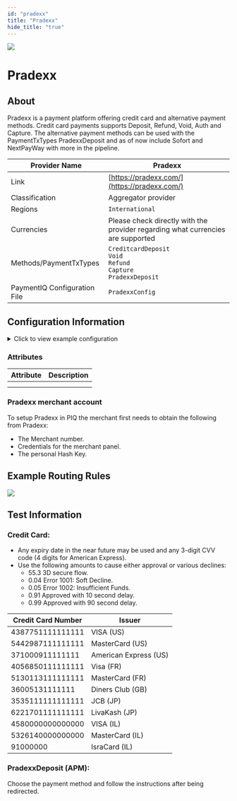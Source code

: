 ```yaml
--- 
id: "pradexx" 
title: "Pradexx"
hide_title: "true"
---
```

 
![](/img/providers/logos/pradexx.png)

# Pradexx

## About
Pradexx is a payment platform offering credit card and alternative payment methods. Credit card payments supports Deposit, Refund, Void, Auth and Capture. The alternative payment methods can be used with the PaymentTxTypes PradexxDeposit and as of now include Sofort and  NextPayWay with more in the pipeline. 

| Provider Name                | Pradexx                                                                            |
|------------------------------|------------------------------------------------------------------------------------|
| Link                         | [https://pradexx.com/](https://pradexx.com/)                                       |
| Classification               | Aggregator provider                                                                |
| Regions                      | `International`                                                                    |
| Currencies                   | Please check directly with the provider regarding what currencies are supported    |
| Methods/PaymentTxTypes       | `CreditcardDeposit`<br/> `Void`<br/> `Refund`<br/> `Capture`<br/> `PradexxDeposit` |
| PaymentIQ Configuration File | `PradexxConfig`                                                                    |

## Configuration Information

<details>
<summary>Click to view example configuration</summary>
<br/>

```xml
<com.devcode.paymentiq.integration.pradexx.PradexxConfig>
  <enabled>true</enabled>
  <testMode>true</testMode>
  <useViqProxy>true</useViqProxy>
  <!-- mapping APM's to the corresponding Pradexx codes, defaults to "SOFORT->114,NEXTPAYWAY->126,UNIONPAY->146,NINJAWALLET->147" if absent-->
  <serviceMapping>SOFORT->114,NEXTPAYWAY->126</serviceMapping>
  <accounts>
    <entry>
      <string>creditcard</string>
      <account>
        <merchantId>???</merchantId> <!-- Provided by Pradexx. "Merchant number" -->
        <secretKey>???</secretKey> <!-- Provided by Pradexx. "Personal Hash Key" -->
        <merchantName>???</merchantName>
        <!--<authType>FINAL_AUTH</authType> Set this to make an authorization request-->
        <!--<supportedCurrencies>EUR|USD</supportedCurrencies> Optional-->
        <!--<container>window</container> Optional, defaults to iframe if not set-->
      </account>
    </entry>
    <entry>
      <string>apm</string>
      <account>
        <merchantId>???</merchantId>
        <secretKey>???</secretKey>
        <merchantName>???</merchantName>
        <!--<service>SOFORT</service> Optional, Only needs to be set if service is not sent in the request-->
        <!--<supportedCurrencies>EUR|USD</supportedCurrencies> Optional-->
        <!--<container>window</container> Optional, defaults to iframe if not set-->
      </account>
    </entry>
  </accounts>
</com.devcode.paymentiq.integration.pradexx.PradexxConfig>
```

</details>

### Attributes

| Attribute | Description |
|-----------|-------------|
|           |             |
|           |             |

### Pradexx merchant account
To setup Pradexx in PIQ the merchant first needs to obtain the following from Pradexx:
- The Merchant number. 
- Credentials for the merchant panel.
- The personal Hash Key.

## Example Routing Rules
![](/img/providers/routing/pradexx.png)

## Test Information
### Credit Card:
- Any expiry date in the near future may be used and any 3-digit CVV code (4 digits for American Express).
- Use the following amounts to cause either approval or various declines:
    - 55.3 3D secure flow.
    - 0.04 Error 1001: Soft Decline.
    - 0.05 Error 1002: Insufficient Funds.
    - 0.91 Approved with 10 second delay.
    - 0.99 Approved with 90 second delay.

| Credit   Card Number | Issuer                |
|----------------------|-----------------------|
| 4387751111111111     | VISA (US)             |
| 5442987111111111     | MasterCard (US)       |
| 371000911111111      | American Express (US) |
| 4056850111111111     | Visa (FR)             |
| 5130113111111111     | MasterCard (FR)       |
| 36005131111111       | Diners Club (GB)      |
| 3535111111111111     | JCB (JP)              |
| 6221701111111111     | LivaKash (JP)         |
| 4580000000000000     | VISA (IL)             |
| 5326140000000000     | MasterCard (IL)       |
| 91000000             | IsraCard (IL)         |

### PradexxDeposit (APM):
Choose the payment method and follow the instructions after being redirected.


